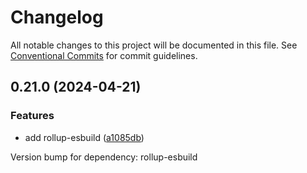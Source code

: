 # Changelog

All notable changes to this project will be documented in this file.
See [Conventional Commits](https://conventionalcommits.org) for commit guidelines.

## 0.21.0 (2024-04-21)


### Features

* add rollup-esbuild ([a1085db](https://github.com/christophehurpeau/pob/commit/a1085dbe6ea69767596dd46813044b96fbf713dd))

Version bump for dependency: rollup-esbuild


